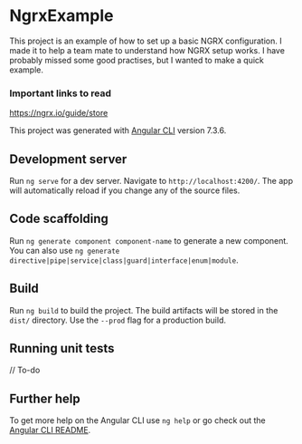 # NgrxExample

This project is an example of how to set up a basic NGRX configuration. I made it to help a team mate to understand how NGRX setup works.
I have probably missed some good practises, but I wanted to make a quick example. 

### Important links to read
https://ngrx.io/guide/store

This project was generated with [Angular CLI](https://github.com/angular/angular-cli) version 7.3.6.

## Development server

Run `ng serve` for a dev server. Navigate to `http://localhost:4200/`. The app will automatically reload if you change any of the source files.

## Code scaffolding

Run `ng generate component component-name` to generate a new component. You can also use `ng generate directive|pipe|service|class|guard|interface|enum|module`.

## Build

Run `ng build` to build the project. The build artifacts will be stored in the `dist/` directory. Use the `--prod` flag for a production build.

## Running unit tests

// To-do

## Further help

To get more help on the Angular CLI use `ng help` or go check out the [Angular CLI README](https://github.com/angular/angular-cli/blob/master/README.md).
